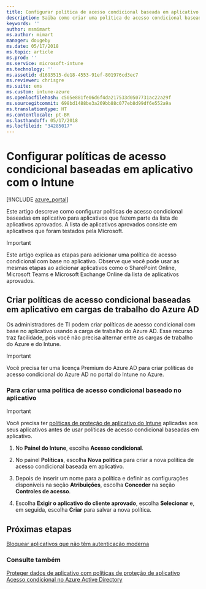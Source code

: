 ```yaml
---
title: Configurar política de acesso condicional baseada em aplicativo com o Intune
description: Saiba como criar uma política de acesso condicional baseada em aplicativo com o Intune.
keywords: ''
author: msmimart
ms.author: mimart
manager: dougeby
ms.date: 05/17/2018
ms.topic: article
ms.prod: ''
ms.service: microsoft-intune
ms.technology: ''
ms.assetid: d1693515-de18-4553-91ef-801976cd3ec7
ms.reviewer: chrisgre
ms.suite: ems
ms.custom: intune-azure
ms.openlocfilehash: c505e881fe06d6f4da217533d0507731ac22a29f
ms.sourcegitcommit: 698bd1488be3a269bb88c077eb8d99df6e552a9a
ms.translationtype: HT
ms.contentlocale: pt-BR
ms.lasthandoff: 05/17/2018
ms.locfileid: "34285017"
---
```

# <a name="set-up-app-based-conditional-access-policies-with-intune"></a>Configurar políticas de acesso condicional baseadas em aplicativo com o Intune

[!INCLUDE [azure_portal](./includes/azure_portal.md)]

Este artigo descreve como configurar políticas de acesso condicional baseadas em aplicativo para aplicativos que fazem parte da lista de aplicativos aprovados. A lista de aplicativos aprovados consiste em aplicativos que foram testados pela Microsoft.

> [!IMPORTANT]
> Este artigo explica as etapas para adicionar uma política de acesso condicional com base no aplicativo. Observe que você pode usar as mesmas etapas ao adicionar aplicativos como o SharePoint Online, Microsoft Teams e Microsoft Exchange Online da lista de aplicativos aprovados.

## <a name="create-app-based-conditional-access-policies-in-azure-ad-workload"></a>Criar políticas de acesso condicional baseadas em aplicativo em cargas de trabalho do Azure AD

Os administradores de TI podem criar políticas de acesso condicional com base no aplicativo usando a carga de trabalho do Azure AD. Esse recurso traz facilidade, pois você não precisa alternar entre as cargas de trabalho do Azure e do Intune.

> [!IMPORTANT]
> Você precisa ter uma licença Premium do Azure AD para criar políticas de acesso condicional do Azure AD no portal do Intune no Azure.

### <a name="to-create-an-app-based-conditional-access-policy"></a>Para criar uma política de acesso condicional baseado no aplicativo

> [!IMPORTANT]
> Você precisa ter [políticas de proteção de aplicativo do Intune](app-protection-policies.md) aplicadas aos seus aplicativos antes de usar políticas de acesso condicional baseadas em aplicativo.

1. No **Painel do Intune**, escolha **Acesso condicional**.

2. No painel **Políticas**, escolha **Nova política** para criar a nova política de acesso condicional baseada em aplicativo.

4. Depois de inserir um nome para a política e definir as configurações disponíveis na seção **Atribuições**, escolha **Conceder** na seção **Controles de acesso**.

5. Escolha **Exigir o aplicativo do cliente aprovado**, escolha **Selecionar** e, em seguida, escolha **Criar** para salvar a nova política.

## <a name="next-steps"></a>Próximas etapas
[Bloquear aplicativos que não têm autenticação moderna](app-modern-authentication-block.md)

### <a name="see-also"></a>Consulte também

[Proteger dados de aplicativo com políticas de proteção de aplicativo](app-protection-policies.md)
[Acesso condicional no Azure Active Directory](https://docs.microsoft.com/azure/active-directory/active-directory-conditional-access)
